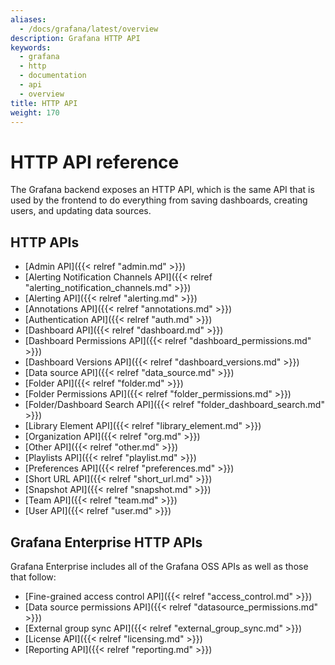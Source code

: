 ```yaml
---
aliases:
  - /docs/grafana/latest/overview
description: Grafana HTTP API
keywords:
  - grafana
  - http
  - documentation
  - api
  - overview
title: HTTP API
weight: 170
---
```


# HTTP API reference

The Grafana backend exposes an HTTP API, which is the same API that is used by the frontend to do everything from saving
dashboards, creating users, and updating data sources.

## HTTP APIs

- [Admin API]({{< relref "admin.md" >}})
- [Alerting Notification Channels API]({{< relref "alerting_notification_channels.md" >}})
- [Alerting API]({{< relref "alerting.md" >}})
- [Annotations API]({{< relref "annotations.md" >}})
- [Authentication API]({{< relref "auth.md" >}})
- [Dashboard API]({{< relref "dashboard.md" >}})
- [Dashboard Permissions API]({{< relref "dashboard_permissions.md" >}})
- [Dashboard Versions API]({{< relref "dashboard_versions.md" >}})
- [Data source API]({{< relref "data_source.md" >}})
- [Folder API]({{< relref "folder.md" >}})
- [Folder Permissions API]({{< relref "folder_permissions.md" >}})
- [Folder/Dashboard Search API]({{< relref "folder_dashboard_search.md" >}})
- [Library Element API]({{< relref "library_element.md" >}})
- [Organization API]({{< relref "org.md" >}})
- [Other API]({{< relref "other.md" >}})
- [Playlists API]({{< relref "playlist.md" >}})
- [Preferences API]({{< relref "preferences.md" >}})
- [Short URL API]({{< relref "short_url.md" >}})
- [Snapshot API]({{< relref "snapshot.md" >}})
- [Team API]({{< relref "team.md" >}})
- [User API]({{< relref "user.md" >}})

## Grafana Enterprise HTTP APIs

Grafana Enterprise includes all of the Grafana OSS APIs as well as those that follow:

- [Fine-grained access control API]({{< relref "access_control.md" >}})
- [Data source permissions API]({{< relref "datasource_permissions.md" >}})
- [External group sync API]({{< relref "external_group_sync.md" >}})
- [License API]({{< relref "licensing.md" >}})
- [Reporting API]({{< relref "reporting.md" >}})
